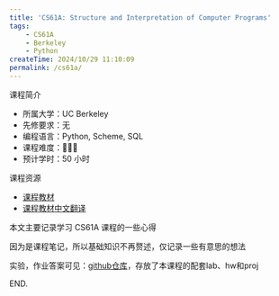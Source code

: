 ```yaml
---
title: 'CS61A: Structure and Interpretation of Computer Programs'
tags:
    - CS61A
    - Berkeley
    - Python
createTime: 2024/10/29 11:10:09
permalink: /cs61a/
---
```


课程简介
- 所属大学：UC Berkeley
- 先修要求：无
- 编程语言：Python, Scheme, SQL
- 课程难度：🌟🌟🌟
- 预计学时：50 小时

课程资源
- [课程教材](https://www.composingprograms.com/)
- [课程教材中文翻译](https://composingprograms.netlify.app/)

本文主要记录学习 CS61A 课程的一些心得

因为是课程笔记，所以基础知识不再赘述，仅记录一些有意思的想法

实验，作业答案可见：[github仓库](https://github.com/zzyAJohn/CS61A_Fall2024)，存放了本课程的配套lab、hw和proj

END.